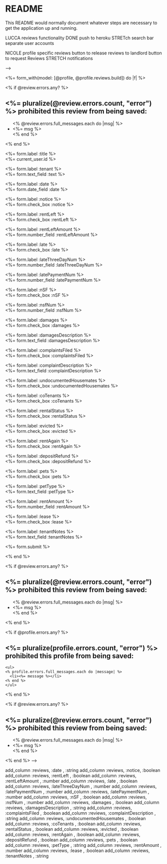 # README

This README would normally document whatever steps are necessary to get the
application up and running.

LUCCA
reviews functionality
DONE push to heroku
STRETch search bar
separate user accounts

NICOLE
profile specific reviews
button to release reviews to landlord
button to request Reviews
STRETCH
notifications

<!-- <%= if @profile.tenant %>
<!-- <%= link_to 'Allow access to your reviews', '#' %>
<%= if @profile.landlord %>
<%= link_to 'Request a review!', '#' %> --> -->




<%= form_with(model: [@profile, @profile.reviews.build]) do |f| %>
<!-- add error box again -->
<% if @review.errors.any? %>
  <div id="error_explanation">
    <h2>
      <%= pluralize(@review.errors.count, "error") %> prohibited
      this review from being saved:
    </h2>
    <ul>
      <% @review.errors.full_messages.each do |msg| %>
        <li><%= msg %></li>
      <% end %>
    </ul>
  </div>
<% end %>

  <p>
    <%= form.label :title %><br>
    <!-- <%= form.text_field :text %> -->
    <%= current_user.id  %>
  </p>

  <p>
    <%= form.label :tenant %><br>
    <%= form.text_field :text %>
  </p>

  <p>
    <%= form.label :date %><br>
    <%= form.date_field :date %>
  </p>

  <p>
    <%= form.label :notice %><br>
    <%= form.check_box :notice  %>
  </p>

  <p>
    <%= form.label :rentLeft %><br>
    <%= form.check_box :rentLeft  %>
  </p>

  <p>
    <%= form.label :rentLeftAmount %><br>
    <%= form.number_field :rentLeftAmount %>
  </p>

  <p>
    <%= form.label :late %><br>
    <%= form.check_box :late  %>
  </p>

  <p>
    <%= form.label :lateThreeDayNum %><br>
    <%= form.number_field :lateThreeDayNum %>
  </p>

  <p>
    <%= form.label :latePaymentNum %><br>
    <%= form.number_field :latePaymentNum %>
  </p>

  <p>
    <%= form.label :nSF %><br>
    <%= form.check_box :nSF  %>
  </p>

  <p>
    <%= form.label :nsfNum %><br>
    <%= form.number_field :nsfNum %>
  </p>

  <p>
    <%= form.label :damages %><br>
    <%= form.check_box :damages  %>
  </p>

  <p>
    <%= form.label :damagesDescription %><br>
    <%= form.text_field :damagesDescription %>
  </p>

  <p>
    <%= form.label :complaintsFiled %><br>
    <%= form.check_box :complaintsFiled  %>
  </p>

  <p>
    <%= form.label :complaintDescription %><br>
    <%= form.text_field :complaintDescription %>
  </p>

  <p>
    <%= form.label :undocumentedHousemates %><br>
    <%= form.check_box :undocumentedHousemates  %>
  </p>

  <p>
    <%= form.label :coTenants %><br>
    <%= form.check_box :coTenants  %>
  </p>

  <p>
    <%= form.label :rentalStatus %><br>
    <%= form.check_box :rentalStatus  %>
  </p>

  <p>
    <%= form.label :evicted %><br>
    <%= form.check_box :evicted  %>
  </p>

  <p>
    <%= form.label :rentAgain %><br>
    <%= form.check_box :rentAgain  %>
  </p>

  <p>
    <%= form.label :depositRefund %><br>
    <%= form.check_box :depositRefund  %>
  </p>

  <p>
    <%= form.label :pets %><br>
    <%= form.check_box :pets  %>
  </p>

  <p>
    <%= form.label :petType %><br>
    <%= form.text_field :petType %>
  </p>

  <p>
    <%= form.label :rentAmount %><br>
    <%= form.number_field :rentAmount %>
  </p>

  <p>
    <%= form.label :lease %><br>
    <%= form.check_box :lease  %>
  </p>


  <p>
    <%= form.label :tenantNotes %><br>
    <%= form.text_field :tenantNotes %>
  </p>


  <p>
    <%= form.submit %>
  </p>
<% end %>

<!-- <%= render '/reviews/form' %> -->

<% if @review.errors.any? %>
  <div id="error_explanation">
    <h2>
      <%= pluralize(@review.errors.count, "error") %> prohibited
      this review from being saved:
    </h2>
    <ul>
      <% @review.errors.full_messages.each do |msg| %>
        <li><%= msg %></li>
      <% end %>
    </ul>
  </div>
<% end %>


<% if @profile.errors.any? %>
  <div id="error_explanation">
    <h2><%= pluralize(profile.errors.count, "error") %> prohibited this profile from being saved:</h2>

    <ul>
    <% profile.errors.full_messages.each do |message| %>
      <li><%= message %></li>
    <% end %>
    </ul>
  </div>
<% end %>
<!-- _form
<!-- <%= form_with model: @review, local: true do |form| %> -->

<% if @review.errors.any? %>
  <div id="error_explanation">
    <h2>
      <%= pluralize(@review.errors.count, "error") %> prohibited
      this review from being saved:
    </h2>
    <ul>
      <% @review.errors.full_messages.each do |msg| %>
        <li><%= msg %></li>
      <% end %>
    </ul>
  </div>
<% end %> -->

<!-- <%= form_with(model: [@user, @user.reviews.build]) do |form|
 https://www.youtube.com/watch?v=5OTgURghwdU  -->

add_column :reviews, :date , :string
add_column :reviews, :notice, :boolean
add_column :reviews, :rentLeft , :boolean
add_column :reviews, :rentLeftAmount , :number
add_column :reviews, :late , :boolean
add_column :reviews, :lateThreeDayNum , :number
add_column :reviews, :latePaymentNum , :number
add_column :reviews, :latePaymentNum , :number
add_column :reviews, :nSF , :boolean
add_column :reviews, :nsfNum , :number
add_column :reviews, :damages , :boolean
add_column :reviews, :damagesDescription , :string
add_column :reviews, :complaintsFiled , :boolean
add_column :reviews, :complaintDescription , :string
add_column :reviews, :undocumentedHousemates , :boolean
add_column :reviews, :coTenants , :boolean
add_column :reviews, :rentalStatus , :boolean
add_column :reviews, :evicted , :boolean
add_column :reviews, :rentAgain , :boolean
add_column :reviews, :depositRefund , :boolean
add_column :reviews, :pets , :boolean
add_column :reviews, :petType , :string
add_column :reviews, :rentAmount , :number
add_column :reviews, :lease , :boolean
add_column :reviews, :tenantNotes , :string
